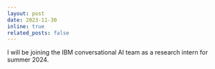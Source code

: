 ```yaml
---
layout: post
date: 2023-11-30
inline: true
related_posts: false
---
```


I will be joining the IBM conversational AI team as a research intern for summer 2024.
